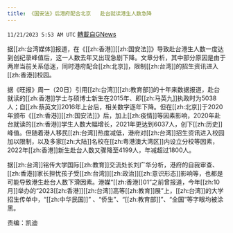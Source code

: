 ```yaml
---
title: 《国安法》后港府配合北京   赴台就读港生人数急降
---
```

`11/21/2023 5:53 AM UTC` [轉載自GNews](https://gnews.org/articles/2000727)

据[[zh:台湾媒体]]报道，在《[[zh:香港]][[zh:国安法]]》导致赴台港生人数一度达到创纪录峰值后，这一人数去年又出现急剧下降。文章分析，其中部分原因是由于两岸当前关系低迷，同时港府配合[[zh:北京]]，限制[[zh:台湾]]的招生资讯进入[[zh:香港]]校园。

据《旺报》周一（20日）引用[[zh:台湾]][[zh:教育部]]的十年来数据报道，赴台就读的[[zh:香港]]学士与硕博士新生在2015年、即[[zh:马英九]]执政时为5038人；自[[zh:蔡英文]]2016年上台后，相关数字逐年下降。但在[[zh:北京]]于2020年颁布《[[zh:香港]][[zh:国安法]]》后，加上[[zh:疫情]]等因素影响，2020年赴台就读的[[zh:香港]]学生人数大幅增长，2021年更达到6037人，创下[[zh:历史]]峰值。但随着港人移民[[zh:台湾]]热度减低，港府对[[zh:台湾]]招生资讯进入校园加以限制，以及多家[[zh:大陆]]名校在[[zh:粤港澳大湾区]]内设立分校等因素，2022年[[zh:香港]]新生赴台人数又骤降至4199人，年减超过1800人。

据[[zh:台湾]]铭传大学国际[[zh:教育]]交流处长刘广华分析，港府的自我审查、[[zh:香港]]家长担忧孩子受[[zh:台湾]][[zh:政治]][[zh:意识形态]]影响等，也都是可能导致港生赴台人数下滑因素。港媒“[[zh:香港]]01”之前曾报道，今年[[zh:10月]]举办的“2023[[zh:香港]][[zh:台湾]]高等[[zh:教育]]展”上，[[zh:台湾]]的大学招生传单中，“[[zh:中华民国]]” 、“侨生”、“[[zh:教育部]]”、“全国”等字眼均被涂黑。

责编：凯迪
